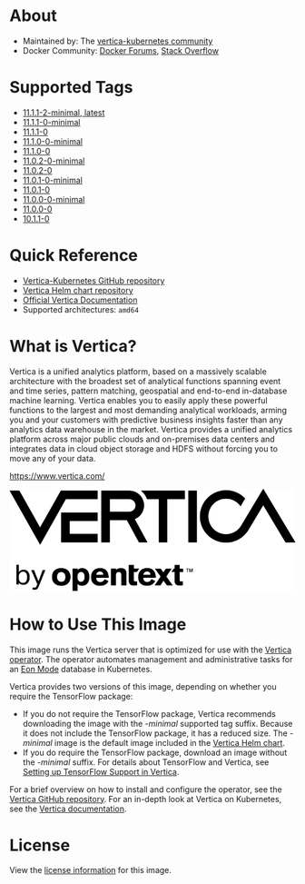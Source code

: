 # About

* Maintained by: The [vertica-kubernetes community](https://github.com/vertica/vertica-kubernetes)
* Docker Community: [Docker Forums](https://forums.docker.com/), [Stack Overflow](https://stackoverflow.com/questions/tagged/docker)

# Supported Tags
* [11.1.1-2-minimal, latest](https://github.com/vertica/vertica-kubernetes/blob/v1.5.0/docker-vertica/Dockerfile)
* [11.1.1-0-minimal](https://github.com/vertica/vertica-kubernetes/blob/v1.4.0/docker-vertica/Dockerfile)
* [11.1.1-0](https://github.com/vertica/vertica-kubernetes/blob/v1.4.0/docker-vertica/Dockerfile)
* [11.1.0-0-minimal](https://github.com/vertica/vertica-kubernetes/blob/v1.3.0/docker-vertica/Dockerfile)
* [11.1.0-0](https://github.com/vertica/vertica-kubernetes/blob/v1.3.0/docker-vertica/Dockerfile)
* [11.0.2-0-minimal](https://github.com/vertica/vertica-kubernetes/blob/v1.2.0/docker-vertica/Dockerfile)
* [11.0.2-0](https://github.com/vertica/vertica-kubernetes/blob/v1.2.0/docker-vertica/Dockerfile)
* [11.0.1-0-minimal](https://github.com/vertica/vertica-kubernetes/blob/v1.1.0/docker-vertica/Dockerfile)
* [11.0.1-0](https://github.com/vertica/vertica-kubernetes/blob/v1.1.0/docker-vertica/Dockerfile)
* [11.0.0-0-minimal](https://github.com/vertica/vertica-kubernetes/blob/v1.0.0/docker-vertica/Dockerfile)
* [11.0.0-0](https://github.com/vertica/vertica-kubernetes/blob/v1.0.0/docker-vertica/Dockerfile)
* [10.1.1-0](https://github.com/vertica/vertica-kubernetes/blob/v0.1.0/docker-vertica/Dockerfile)

# Quick Reference

* [Vertica-Kubernetes GitHub repository](https://github.com/vertica/vertica-kubernetes)
* [Vertica Helm chart repository](https://github.com/vertica/charts)
* [Official Vertica Documentation](https://www.vertica.com/docs/latest/HTML/Content/Home.htm)
* Supported architectures: `amd64`

# What is Vertica?

Vertica is a unified analytics platform, based on a massively scalable architecture with the broadest set of analytical functions spanning event and time series, pattern matching, geospatial and end-to-end in-database machine learning. Vertica enables you to easily apply these powerful functions to the largest and most demanding analytical workloads, arming you and your customers with predictive business insights faster than any analytics data warehouse in the market. Vertica provides a unified analytics platform across major public clouds and on-premises data centers and integrates data in cloud object storage and HDFS without forcing you to move any of your data.

https://www.vertica.com/

![](https://raw.githubusercontent.com/vertica/vertica-kubernetes/main/vertica-logo.png)

# How to Use This Image

This image runs the Vertica server that is optimized for use with the [Vertica operator](https://github.com/vertica/vertica-kubernetes/tree/main/docker-operator). The operator automates management and administrative tasks for an [Eon Mode](https://www.vertica.com/docs/latest/HTML/Content/Authoring/Eon/Architecture.htm) database in Kubernetes. 

Vertica provides two versions of this image, depending on whether you require the TensorFlow package:
- If you do not require the TensorFlow package, Vertica recommends downloading the image with the *-minimal* supported tag suffix. Because it does not include the TensorFlow package, it has a reduced size. The *-minimal* image is the default image included in the [Vertica Helm chart](https://github.com/vertica/charts).
- If you do require the TensorFlow package, download an image without the *-minimal* suffix. For details about TensorFlow and Vertica, see [Setting up TensorFlow Support in Vertica](https://www.vertica.com/docs/latest/HTML/Content/Authoring/AnalyzingData/MachineLearning/UsingExternalModels/UsingTensorFlow/TensorFlowExample.htm).

For a brief overview on how to install and configure the operator, see the [Vertica GitHub repository](https://github.com/vertica/vertica-kubernetes). For an in-depth look at Vertica on Kubernetes, see the [Vertica documentation](https://www.vertica.com/docs/latest/HTML/Content/Authoring/Containers/ContainerizedVertica.htm).

# License

View the [license information](https://www.vertica.com/end-user-license-agreement-ce-version/) for this image.
